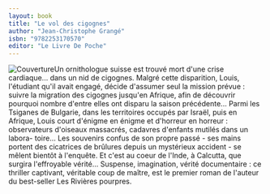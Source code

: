 ```yaml
---
layout: book
title: "Le vol des cigognes"
author: "Jean-Christophe Grangé"
isbn: "9782253170570"
editor: "Le Livre De Poche"
---
```

![Couverture](/img/9782253170570.jpg)Un ornithologue suisse est trouvé mort d'une crise cardiaque... dans un nid de cigognes. Malgré cette disparition, Louis, l'étudiant qu'il avait engagé, décide d'assumer seul la mission prévue : suivre la migration des cigognes jusqu'en Afrique, afin de découvrir pourquoi nombre d'entre elles ont disparu la saison précédente...
Parmi les Tsiganes de Bulgarie, dans les territoires occupés par Israël, puis en Afrique, Louis court d'énigme en énigme et d'horreur en horreur : observateurs d'oiseaux massacrés, cadavres d'enfants mutilés dans un labora- toire... Les souvenirs confus de son propre passé - ses mains portent des cicatrices de brûlures depuis un  mystérieux accident - se mêlent bientôt à l'enquête. 
Et c'est au coeur de l'Inde, à Calcutta, que surgira  l'effroyable vérité...
Suspense, imagination, vérité documentaire : ce thriller captivant, véritable coup de maître, est le premier roman de l'auteur du best-seller Les Rivières pourpres.
